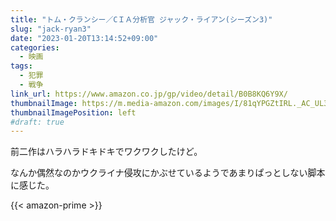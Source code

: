 ```yaml
---
title: "トム・クランシー／CＩＡ分析官 ジャック・ライアン(シーズン3)"
slug: "jack-ryan3"
date: "2023-01-20T13:14:52+09:00"
categories:
  - 映画
tags:
  - 犯罪
  - 戦争
link_url: https://www.amazon.co.jp/gp/video/detail/B0B8KQ6Y9X/
thumbnailImage: https://m.media-amazon.com/images/I/81qYPGZtIRL._AC_UL320_.jpg
thumbnailImagePosition: left
#draft: true
---
```

前二作はハラハラドキドキでワクワクしたけど。
<!--more-->
なんか偶然なのかウクライナ侵攻にかぶせているようであまりぱっとしない脚本に感じた。

{{< amazon-prime >}}
